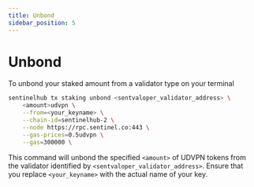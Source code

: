 ```yaml
---
title: Unbond
sidebar_position: 5
---
```


# Unbond

To unbond your staked amount from a validator type on your terminal

```bash
sentinelhub tx staking unbond <sentvaloper_validator_address> \
    <amount>udvpn \
    --from=<your_keyname> \
    --chain-id=sentinelhub-2 \
    --node https://rpc.sentinel.co:443 \
    --gas-prices=0.5udvpn \
    --gas=300000 \
```

This command will unbond the specified `<amount>` of UDVPN tokens from the validator identified by `<sentvaloper_validator_address>`. Ensure that you replace `<your_keyname>` with the actual name of your key.